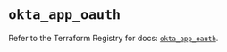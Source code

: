 # `okta_app_oauth`

Refer to the Terraform Registry for docs: [`okta_app_oauth`](https://registry.terraform.io/providers/okta/okta/4.8.0/docs/resources/app_oauth).
